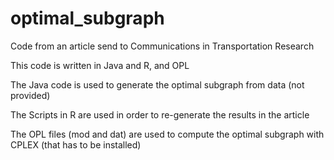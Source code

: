 # optimal_subgraph
Code from an article send to Communications in Transportation Research

This code is written in Java and R, and OPL

The Java code is used to generate the optimal subgraph from data (not provided)

The Scripts in R are used in order to re-generate the results in the article

The OPL files (mod and dat) are used to compute the optimal subgraph with CPLEX (that has to be installed)
